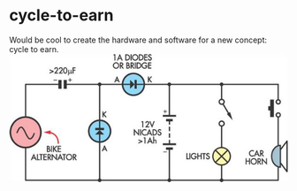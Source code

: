 # cycle-to-earn
Would be cool to create the hardware and software for a new concept: cycle to earn.
![electrical circuit for the bike battery charger](https://github.com/milas-melt/cycle-to-earn/blob/main/bike-battery-charger-circuit-diagram-2.jpeg?raw=true)
